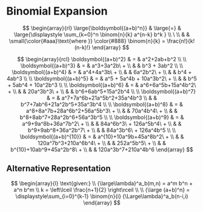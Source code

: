 # Binomial Expansion

$$
\begin{array}{rl}
\large{\boldsymbol{(a+b)^n}} &
\large{=} &
\large{\displaystyle
\sum_{k=0}^n \binom{n}{k}
a^{n-k} b^k
}
\\
\ 
\\
& &
\small{\color{#aaa}\text{where }}
\color{#888}
\binom{n}{k} = \frac{n!}{k!(n-k)!}
\end{array}
$$

$$
\begin{array}{rcl}
\boldsymbol{(a+b)^2} & = &
a^2+2ab+b^2
\\
\\
\boldsymbol{(a+b)^3} & = &
a^3+3a^2b\ +
\\
& & b^3 + 3ab^2
\\
\\
\boldsymbol{(a+b)^4} & = &
a^4+4a^3b\ +
\\
& & 6a^2b^2\ +
\\
& & b^4 + 4ab^3
\\
\\
\boldsymbol{(a+b)^5} & = &
a^5 + 5a^4b + 10a^3b^2\ +
\\
& & b^5 + 5ab^4 + 10a^2b^3
\\
\\
\boldsymbol{(a+b)^6} & = &
a^6+6a^5b+15a^4b^2\ +
\\
& & 20a^3b^3\ +
\\
& & b^6+6ab^5+15a^2b^4
\\
\\
\boldsymbol{(a+b)^7} & = &
a^7+7a^6b+21a^5b^2+35a^4b^3
\\
& & b^7+7ab^6+21a^2b^5+35a^3b^4
\\
\\
\boldsymbol{(a+b)^8} & = &
a^8+8a^7b+28a^6b^2+56a^5b^3\ +
\\
& & 70a^4b^4\ +
\\
& & b^8+8ab^7+28a^2b^6+56a^3b^5
\\
\\
\boldsymbol{(a+b)^9} & = &
a^9+9a^8b+36a^7b^2\ +
\\
& & 84a^6b^3\ + 126a^5b^4\ +
\\
& & b^9+9ab^8+36a^2b^7\ +
\\
& & 84a^3b^6\ + 126a^4b^5
\\
\\
\boldsymbol{(a+b)^{10}} & = &
a^{10}+10a^9b+45a^8b^2\ +
\\
& & 120a^7b^3+210a^6b^4\ +
\\
& & 252a^5b^5\ +
\\
& & b^{10}+10ab^9+45a^2b^8\ +
\\
& & 120a^3b^7+210a^4b^6
\end{array}
$$

## Alternative Representation

$$
\begin{array}{l}
\text{given:}
\\
{\large\lambda}^a_b(m,n) = a^m b^n + a^n b^m
\\
k = \left\lceil \frac{n+1}{2} \right\rceil
\\
\\
{\large (a+b)^n} = \displaystyle\sum_{i=0}^{k-1}
\binom{n}{i}
{\Large\lambda}^a_b(n-i,i)
\end{array}
$$
